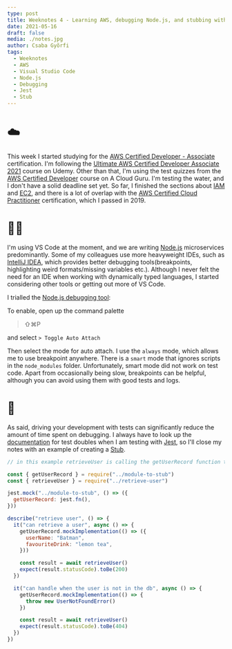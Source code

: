 ```yaml
---
type: post
title: Weeknotes 4 - Learning AWS, debugging Node.js, and stubbing with Jest
date: 2021-05-16
draft: false
media: ./notes.jpg
author: Csaba Gyõrfi
tags:
  - Weeknotes
  - AWS
  - Visual Studio Code
  - Node.js
  - Debugging
  - Jest
  - Stub
---
```


# ☁️

This week I started studying for the [AWS Certified Developer - Associate](https://aws.amazon.com/certification/certified-developer-associate/) certification. I'm following the [Ultimate AWS Certified Developer Associate 2021](https://www.udemy.com/course/aws-certified-developer-associate-dva-c01/) course on Udemy. Other than that, I'm using the test quizzes from the [AWS Certified Developer](https://learn.acloud.guru/course/aws-certified-developer-associate/dashboard) course on A Cloud Guru. I'm testing the water, and I don't have a solid deadline set yet. So far, I finished the sections about [IAM](https://aws.amazon.com/iam/) and [EC2](https://aws.amazon.com/ec2/?ec2-whats-new.sort-by=item.additionalFields.postDateTime&ec2-whats-new.sort-order=desc), and there is a lot of overlap with the [AWS Certified Cloud Practitioner](https://aws.amazon.com/certification/certified-cloud-practitioner/) certification, which I passed in 2019.

# 🐛🔫

I'm using VS Code at the moment, and we are writing [Node.js](https://nodejs.org/en/) microservices predominantly. Some of my colleagues use more heavyweight IDEs, such as [IntelliJ IDEA](https://www.jetbrains.com/idea/?fromMenu), which provides better debugging tools(breakpoints, highlighting weird formats/missing variables etc.). Although I never felt the need for an IDE when working with dynamically typed languages, I started considering other tools or getting out more of VS Code.

I trialled the [Node.js debugging tool](https://code.visualstudio.com/docs/nodejs/nodejs-debugging#_javascript-debug-terminal):

To enable, open up the command palette

> ⇧⌘P

and select `> Toggle Auto Attach`

Then select the mode for auto attach. I use the `always` mode, which allows me to use breakpoint anywhere. There is a `smart` mode that ignores scripts in the `node_modules` folder. Unfortunately, smart mode did not work on test code. Apart from occasionally being slow, breakpoints can be helpful, although you can avoid using them with good tests and logs.

# 🧪

As said, driving your development with tests can significantly reduce the amount of time spent on debugging. I always have to look up the [documentation](https://jestjs.io/docs/mock-functions) for test doubles when I am testing with [Jest](https://jestjs.io/), so I'll close my notes with an example of creating a [Stub](https://martinfowler.com/bliki/TestDouble.html).

```js
// in this example retrieveUser is calling the getUserRecord function to get records from the db

const { getUserRecord } = require("../module-to-stub")
const { retrieveUser } = require("../retrieve-user")

jest.mock("../module-to-stub", () => ({
  getUserRecord: jest.fn(),
}))

describe("retrieve user", () => {
  it("can retrieve a user", async () => {
    getUserRecord.mockImplementation(() => ({
      userName: "Batman",
      favouriteDrink: "lemon tea",
    }))

    const result = await retrieveUser()
    expect(result.statusCode).toBe(200)
  })

  it("can handle when the user is not in the db", async () => {
    getUserRecord.mockImplementation(() => {
      throw new UserNotFoundError()
    })

    const result = await retrieveUser()
    expect(result.statusCode).toBe(404)
  })
})
```
